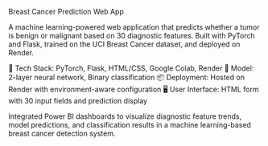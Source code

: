 Breast Cancer Prediction Web App

A machine learning-powered web application that predicts whether a tumor is benign or malignant based on 30 diagnostic features. Built with PyTorch and Flask, trained on the UCI Breast Cancer dataset, and deployed on Render.

🔧 Tech Stack: PyTorch, Flask, HTML/CSS, Google Colab, Render
💾 Model: 2-layer neural network, Binary classification
📦 Deployment: Hosted on Render with environment-aware configuration
🖥️ User Interface: HTML form with 30 input fields and prediction display


Integrated Power BI dashboards to visualize diagnostic feature trends, model predictions, and classification results in a machine learning-based breast cancer detection system.
